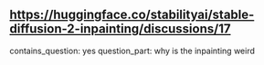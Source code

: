 ## https://huggingface.co/stabilityai/stable-diffusion-2-inpainting/discussions/17

contains_question: yes
question_part: why is the inpainting weird